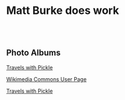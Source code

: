 
# Matt Burke does work
<br/>
<br/>

## Photo Albums

[Travels with Pickle](https://photos.app.goo.gl/JR4zKTdssC8pLMbL9)

[Wikimedia Commons User Page](https://commons.wikimedia.org/wiki/User:Matt.burke.images)

<a href="https://photos.app.goo.gl/JR4zKTdssC8pLMbL9" target="_blank">Travels with Pickle</a>
